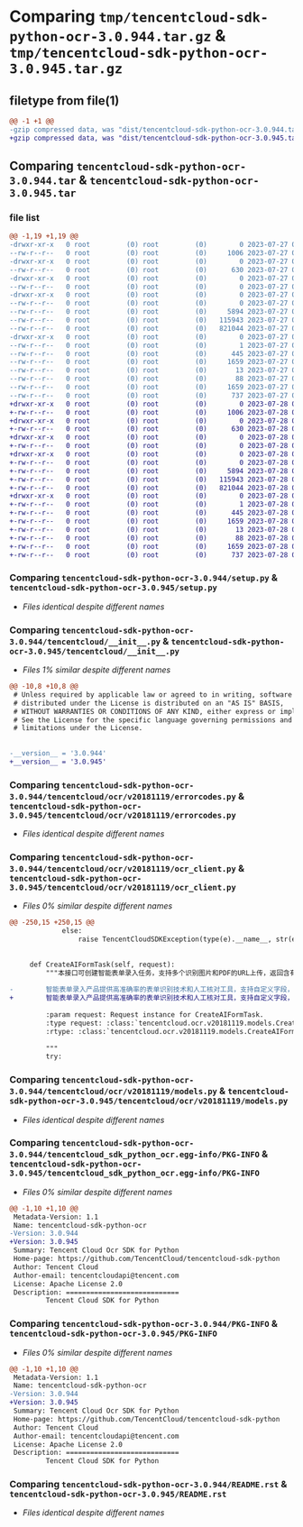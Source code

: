 # Comparing `tmp/tencentcloud-sdk-python-ocr-3.0.944.tar.gz` & `tmp/tencentcloud-sdk-python-ocr-3.0.945.tar.gz`

## filetype from file(1)

```diff
@@ -1 +1 @@
-gzip compressed data, was "dist/tencentcloud-sdk-python-ocr-3.0.944.tar", last modified: Thu Jul 27 02:20:30 2023, max compression
+gzip compressed data, was "dist/tencentcloud-sdk-python-ocr-3.0.945.tar", last modified: Fri Jul 28 00:32:55 2023, max compression
```

## Comparing `tencentcloud-sdk-python-ocr-3.0.944.tar` & `tencentcloud-sdk-python-ocr-3.0.945.tar`

### file list

```diff
@@ -1,19 +1,19 @@
-drwxr-xr-x   0 root         (0) root         (0)        0 2023-07-27 02:20:30.000000 tencentcloud-sdk-python-ocr-3.0.944/
--rw-r--r--   0 root         (0) root         (0)     1006 2023-07-27 02:20:30.000000 tencentcloud-sdk-python-ocr-3.0.944/setup.py
-drwxr-xr-x   0 root         (0) root         (0)        0 2023-07-27 02:20:30.000000 tencentcloud-sdk-python-ocr-3.0.944/tencentcloud/
--rw-r--r--   0 root         (0) root         (0)      630 2023-07-27 02:20:30.000000 tencentcloud-sdk-python-ocr-3.0.944/tencentcloud/__init__.py
-drwxr-xr-x   0 root         (0) root         (0)        0 2023-07-27 02:20:30.000000 tencentcloud-sdk-python-ocr-3.0.944/tencentcloud/ocr/
--rw-r--r--   0 root         (0) root         (0)        0 2023-07-27 02:20:30.000000 tencentcloud-sdk-python-ocr-3.0.944/tencentcloud/ocr/__init__.py
-drwxr-xr-x   0 root         (0) root         (0)        0 2023-07-27 02:20:30.000000 tencentcloud-sdk-python-ocr-3.0.944/tencentcloud/ocr/v20181119/
--rw-r--r--   0 root         (0) root         (0)        0 2023-07-27 02:20:30.000000 tencentcloud-sdk-python-ocr-3.0.944/tencentcloud/ocr/v20181119/__init__.py
--rw-r--r--   0 root         (0) root         (0)     5894 2023-07-27 02:20:30.000000 tencentcloud-sdk-python-ocr-3.0.944/tencentcloud/ocr/v20181119/errorcodes.py
--rw-r--r--   0 root         (0) root         (0)   115943 2023-07-27 02:20:30.000000 tencentcloud-sdk-python-ocr-3.0.944/tencentcloud/ocr/v20181119/ocr_client.py
--rw-r--r--   0 root         (0) root         (0)   821044 2023-07-27 02:20:30.000000 tencentcloud-sdk-python-ocr-3.0.944/tencentcloud/ocr/v20181119/models.py
-drwxr-xr-x   0 root         (0) root         (0)        0 2023-07-27 02:20:30.000000 tencentcloud-sdk-python-ocr-3.0.944/tencentcloud_sdk_python_ocr.egg-info/
--rw-r--r--   0 root         (0) root         (0)        1 2023-07-27 02:20:30.000000 tencentcloud-sdk-python-ocr-3.0.944/tencentcloud_sdk_python_ocr.egg-info/dependency_links.txt
--rw-r--r--   0 root         (0) root         (0)      445 2023-07-27 02:20:30.000000 tencentcloud-sdk-python-ocr-3.0.944/tencentcloud_sdk_python_ocr.egg-info/SOURCES.txt
--rw-r--r--   0 root         (0) root         (0)     1659 2023-07-27 02:20:30.000000 tencentcloud-sdk-python-ocr-3.0.944/tencentcloud_sdk_python_ocr.egg-info/PKG-INFO
--rw-r--r--   0 root         (0) root         (0)       13 2023-07-27 02:20:30.000000 tencentcloud-sdk-python-ocr-3.0.944/tencentcloud_sdk_python_ocr.egg-info/top_level.txt
--rw-r--r--   0 root         (0) root         (0)       88 2023-07-27 02:20:30.000000 tencentcloud-sdk-python-ocr-3.0.944/setup.cfg
--rw-r--r--   0 root         (0) root         (0)     1659 2023-07-27 02:20:30.000000 tencentcloud-sdk-python-ocr-3.0.944/PKG-INFO
--rw-r--r--   0 root         (0) root         (0)      737 2023-07-27 02:20:30.000000 tencentcloud-sdk-python-ocr-3.0.944/README.rst
+drwxr-xr-x   0 root         (0) root         (0)        0 2023-07-28 00:32:55.000000 tencentcloud-sdk-python-ocr-3.0.945/
+-rw-r--r--   0 root         (0) root         (0)     1006 2023-07-28 00:32:55.000000 tencentcloud-sdk-python-ocr-3.0.945/setup.py
+drwxr-xr-x   0 root         (0) root         (0)        0 2023-07-28 00:32:55.000000 tencentcloud-sdk-python-ocr-3.0.945/tencentcloud/
+-rw-r--r--   0 root         (0) root         (0)      630 2023-07-28 00:32:55.000000 tencentcloud-sdk-python-ocr-3.0.945/tencentcloud/__init__.py
+drwxr-xr-x   0 root         (0) root         (0)        0 2023-07-28 00:32:55.000000 tencentcloud-sdk-python-ocr-3.0.945/tencentcloud/ocr/
+-rw-r--r--   0 root         (0) root         (0)        0 2023-07-28 00:32:55.000000 tencentcloud-sdk-python-ocr-3.0.945/tencentcloud/ocr/__init__.py
+drwxr-xr-x   0 root         (0) root         (0)        0 2023-07-28 00:32:55.000000 tencentcloud-sdk-python-ocr-3.0.945/tencentcloud/ocr/v20181119/
+-rw-r--r--   0 root         (0) root         (0)        0 2023-07-28 00:32:55.000000 tencentcloud-sdk-python-ocr-3.0.945/tencentcloud/ocr/v20181119/__init__.py
+-rw-r--r--   0 root         (0) root         (0)     5894 2023-07-28 00:32:55.000000 tencentcloud-sdk-python-ocr-3.0.945/tencentcloud/ocr/v20181119/errorcodes.py
+-rw-r--r--   0 root         (0) root         (0)   115943 2023-07-28 00:32:55.000000 tencentcloud-sdk-python-ocr-3.0.945/tencentcloud/ocr/v20181119/ocr_client.py
+-rw-r--r--   0 root         (0) root         (0)   821044 2023-07-28 00:32:55.000000 tencentcloud-sdk-python-ocr-3.0.945/tencentcloud/ocr/v20181119/models.py
+drwxr-xr-x   0 root         (0) root         (0)        0 2023-07-28 00:32:55.000000 tencentcloud-sdk-python-ocr-3.0.945/tencentcloud_sdk_python_ocr.egg-info/
+-rw-r--r--   0 root         (0) root         (0)        1 2023-07-28 00:32:55.000000 tencentcloud-sdk-python-ocr-3.0.945/tencentcloud_sdk_python_ocr.egg-info/dependency_links.txt
+-rw-r--r--   0 root         (0) root         (0)      445 2023-07-28 00:32:55.000000 tencentcloud-sdk-python-ocr-3.0.945/tencentcloud_sdk_python_ocr.egg-info/SOURCES.txt
+-rw-r--r--   0 root         (0) root         (0)     1659 2023-07-28 00:32:55.000000 tencentcloud-sdk-python-ocr-3.0.945/tencentcloud_sdk_python_ocr.egg-info/PKG-INFO
+-rw-r--r--   0 root         (0) root         (0)       13 2023-07-28 00:32:55.000000 tencentcloud-sdk-python-ocr-3.0.945/tencentcloud_sdk_python_ocr.egg-info/top_level.txt
+-rw-r--r--   0 root         (0) root         (0)       88 2023-07-28 00:32:55.000000 tencentcloud-sdk-python-ocr-3.0.945/setup.cfg
+-rw-r--r--   0 root         (0) root         (0)     1659 2023-07-28 00:32:55.000000 tencentcloud-sdk-python-ocr-3.0.945/PKG-INFO
+-rw-r--r--   0 root         (0) root         (0)      737 2023-07-28 00:32:55.000000 tencentcloud-sdk-python-ocr-3.0.945/README.rst
```

### Comparing `tencentcloud-sdk-python-ocr-3.0.944/setup.py` & `tencentcloud-sdk-python-ocr-3.0.945/setup.py`

 * *Files identical despite different names*

### Comparing `tencentcloud-sdk-python-ocr-3.0.944/tencentcloud/__init__.py` & `tencentcloud-sdk-python-ocr-3.0.945/tencentcloud/__init__.py`

 * *Files 1% similar despite different names*

```diff
@@ -10,8 +10,8 @@
 # Unless required by applicable law or agreed to in writing, software
 # distributed under the License is distributed on an "AS IS" BASIS,
 # WITHOUT WARRANTIES OR CONDITIONS OF ANY KIND, either express or implied.
 # See the License for the specific language governing permissions and
 # limitations under the License.
 
 
-__version__ = '3.0.944'
+__version__ = '3.0.945'
```

### Comparing `tencentcloud-sdk-python-ocr-3.0.944/tencentcloud/ocr/v20181119/errorcodes.py` & `tencentcloud-sdk-python-ocr-3.0.945/tencentcloud/ocr/v20181119/errorcodes.py`

 * *Files identical despite different names*

### Comparing `tencentcloud-sdk-python-ocr-3.0.944/tencentcloud/ocr/v20181119/ocr_client.py` & `tencentcloud-sdk-python-ocr-3.0.945/tencentcloud/ocr/v20181119/ocr_client.py`

 * *Files 0% similar despite different names*

```diff
@@ -250,15 +250,15 @@
             else:
                 raise TencentCloudSDKException(type(e).__name__, str(e))
 
 
     def CreateAIFormTask(self, request):
         """本接口可创建智能表单录入任务，支持多个识别图片和PDF的URL上传，返回含有识别内容的操作页面URL。
 
-        智能表单录入产品提供高准确率的表单识别技术和人工核对工具，支持自定义字段，将识别结果自动填入到自定义条目中，并提供人工操作工具，完成整个表单识别过程。适用性强，可对票据、合同、货单等文件的识别，适用于金融、货代、保险、档案等领域。本产品免费公测中，您可以点击demo（超连接：https://ocr.smartform.cloud.tencent.com/）试用，如需购买请与商务团队联系。
+        智能表单录入产品提供高准确率的表单识别技术和人工核对工具，支持自定义字段，将识别结果自动填入到自定义条目中，并提供人工操作工具，完成整个表单识别过程。适用性强，可对票据、合同、货单等文件的识别，适用于金融、货代、保险、档案等领域。本产品免费公测中，您可以点击demo（超链接：https://ocr.smartform.cloud.tencent.com/）试用，如需购买请与商务团队联系。
 
         :param request: Request instance for CreateAIFormTask.
         :type request: :class:`tencentcloud.ocr.v20181119.models.CreateAIFormTaskRequest`
         :rtype: :class:`tencentcloud.ocr.v20181119.models.CreateAIFormTaskResponse`
 
         """
         try:
```

### Comparing `tencentcloud-sdk-python-ocr-3.0.944/tencentcloud/ocr/v20181119/models.py` & `tencentcloud-sdk-python-ocr-3.0.945/tencentcloud/ocr/v20181119/models.py`

 * *Files identical despite different names*

### Comparing `tencentcloud-sdk-python-ocr-3.0.944/tencentcloud_sdk_python_ocr.egg-info/PKG-INFO` & `tencentcloud-sdk-python-ocr-3.0.945/tencentcloud_sdk_python_ocr.egg-info/PKG-INFO`

 * *Files 0% similar despite different names*

```diff
@@ -1,10 +1,10 @@
 Metadata-Version: 1.1
 Name: tencentcloud-sdk-python-ocr
-Version: 3.0.944
+Version: 3.0.945
 Summary: Tencent Cloud Ocr SDK for Python
 Home-page: https://github.com/TencentCloud/tencentcloud-sdk-python
 Author: Tencent Cloud
 Author-email: tencentcloudapi@tencent.com
 License: Apache License 2.0
 Description: ============================
         Tencent Cloud SDK for Python
```

### Comparing `tencentcloud-sdk-python-ocr-3.0.944/PKG-INFO` & `tencentcloud-sdk-python-ocr-3.0.945/PKG-INFO`

 * *Files 0% similar despite different names*

```diff
@@ -1,10 +1,10 @@
 Metadata-Version: 1.1
 Name: tencentcloud-sdk-python-ocr
-Version: 3.0.944
+Version: 3.0.945
 Summary: Tencent Cloud Ocr SDK for Python
 Home-page: https://github.com/TencentCloud/tencentcloud-sdk-python
 Author: Tencent Cloud
 Author-email: tencentcloudapi@tencent.com
 License: Apache License 2.0
 Description: ============================
         Tencent Cloud SDK for Python
```

### Comparing `tencentcloud-sdk-python-ocr-3.0.944/README.rst` & `tencentcloud-sdk-python-ocr-3.0.945/README.rst`

 * *Files identical despite different names*

